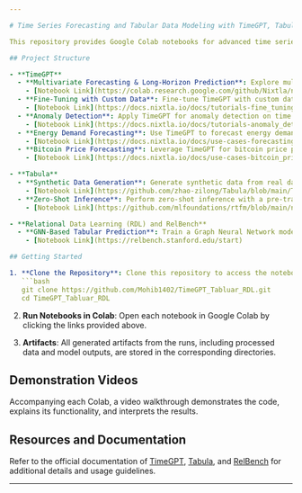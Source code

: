 ```yaml
---

# Time Series Forecasting and Tabular Data Modeling with TimeGPT, Tabula, and RelBench

This repository provides Google Colab notebooks for advanced time series forecasting and tabular data modeling, leveraging the power of TimeGPT, Tabula, and RelBench. Each notebook demonstrates specific functionalities and workflows, with detailed code explanations and metrics. Additionally, video presentations accompany each notebook to guide you through the implementation and results.

## Project Structure

- **TimeGPT**
  - **Multivariate Forecasting & Long-Horizon Prediction**: Explore multivariate forecasting and long-horizon prediction with example time series data.
    - [Notebook Link](https://colab.research.google.com/github/Nixtla/nixtla/blob/main/nbs/docs/tutorials/05_multiple_series.ipynb)
  - **Fine-Tuning with Custom Data**: Fine-tune TimeGPT with custom datasets.
    - [Notebook Link](https://docs.nixtla.io/docs/tutorials-fine_tuning)
  - **Anomaly Detection**: Apply TimeGPT for anomaly detection on time series data.
    - [Notebook Link](https://docs.nixtla.io/docs/tutorials-anomaly_detection)
  - **Energy Demand Forecasting**: Use TimeGPT to forecast energy demand.
    - [Notebook Link](https://docs.nixtla.io/docs/use-cases-forecasting_energy_demand)
  - **Bitcoin Price Forecasting**: Leverage TimeGPT for bitcoin price prediction.
    - [Notebook Link](https://docs.nixtla.io/docs/use-cases-bitcoin_price_prediction)

- **Tabula**
  - **Synthetic Data Generation**: Generate synthetic data from real datasets for exploratory and privacy-preserving use.
    - [Notebook Link](https://github.com/zhao-zilong/Tabula/blob/main/Tabula_on_insurance_dataset.ipynb)
  - **Zero-Shot Inference**: Perform zero-shot inference with a pre-trained Tabula model.
    - [Notebook Link](https://github.com/mlfoundations/rtfm/blob/main/notebooks/inference.ipynb)

- **Relational Data Learning (RDL) and RelBench**
  - **GNN-Based Tabular Prediction**: Train a Graph Neural Network model for tabular prediction tasks using RelBench and evaluate metrics.
    - [Notebook Link](https://relbench.stanford.edu/start)

## Getting Started

1. **Clone the Repository**: Clone this repository to access the notebooks.
   ```bash
   git clone https://github.com/Mohib1402/TimeGPT_Tabluar_RDL.git
   cd TimeGPT_Tabluar_RDL
   ```
2. **Run Notebooks in Colab**: Open each notebook in Google Colab by clicking the links provided above.

3. **Artifacts**: All generated artifacts from the runs, including processed data and model outputs, are stored in the corresponding directories.

## Demonstration Videos

Accompanying each Colab, a video walkthrough demonstrates the code, explains its functionality, and interprets the results.

## Resources and Documentation

Refer to the official documentation of [TimeGPT](https://docs.nixtla.io/), [Tabula](https://github.com/zhao-zilong/Tabula), and [RelBench](https://relbench.stanford.edu/) for additional details and usage guidelines.

---
```


